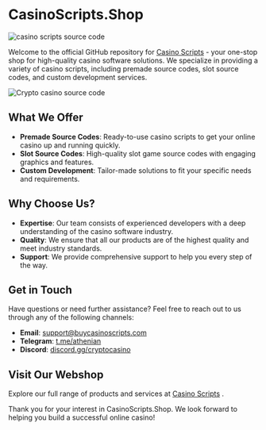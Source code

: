 
# CasinoScripts.Shop
![casino scripts source code](https://casinoscripts.shop/wp-content/uploads/2024/03/Frame-588-1024x127.png)

Welcome to the official GitHub repository for [Casino Scripts](https://buycasinoscripts.com/) - your one-stop shop for high-quality casino software solutions. We specialize in providing a variety of casino scripts, including premade source codes, slot source codes, and custom development services.

![Crypto casino source code](https://github.com/user-attachments/assets/7f772abc-dcf3-46a7-a467-74b7126404ab)

## What We Offer

- **Premade Source Codes**: Ready-to-use casino scripts to get your online casino up and running quickly.
- **Slot Source Codes**: High-quality slot game source codes with engaging graphics and features.
- **Custom Development**: Tailor-made solutions to fit your specific needs and requirements.

## Why Choose Us?

- **Expertise**: Our team consists of experienced developers with a deep understanding of the casino software industry.
- **Quality**: We ensure that all our products are of the highest quality and meet industry standards.
- **Support**: We provide comprehensive support to help you every step of the way.

## Get in Touch

Have questions or need further assistance? Feel free to reach out to us through any of the following channels:

- **Email**: [support@buycasinoscripts.com](mailto:support@buycasinoscripts.com)
- **Telegram**: [t.me/athenian](https://t.me/athenian)
- **Discord**: [discord.gg/cryptocasino](https://discord.gg/cryptocasino)

## Visit Our Webshop

Explore our full range of products and services at [Casino Scripts](https://buycasinoscripts.com/) .

Thank you for your interest in CasinoScripts.Shop. We look forward to helping you build a successful online casino!
